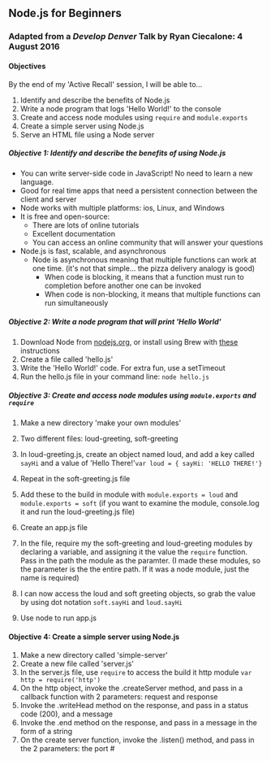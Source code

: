 ## Node.js for Beginners
### Adapted from a _Develop Denver_ Talk by Ryan Ciecalone: 4 August 2016

#### Objectives
By the end of my 'Active Recall' session, I will be able to...

1. Identify and describe the benefits of Node.js
1. Write a node program that logs 'Hello World!' to the console
1. Create and access node modules using ```require``` and ```module.exports```
1. Create a simple server using Node.js
1. Serve an HTML file using a Node server

##### Objective 1: Identify and describe the benefits of using Node.js
* You can write server-side code in JavaScript! No need to learn a new language.
* Good for real time apps that need a persistent connection between the client and server
* Node works with multiple platforms: ios, Linux, and Windows
* It is free and open-source:
  * There are lots of online tutorials
  * Excellent documentation
  * You can access an online community that will answer your questions
* Node.js is fast, scalable, and asynchronous  
  * Node is asynchronous meaning that multiple functions can work at one time. (it's not that simple... the pizza delivery analogy is good)
    * When code is blocking, it means that a function must run to completion before another one can be invoked
    * When code is non-blocking, it means that multiple functions can run simultaneously     

##### Objective 2:  Write a node program that will print 'Hello World'
1. Download Node from [nodejs.org](https://nodejs.org/en/download/), or install using Brew with [these](https://changelog.com/install-node-js-with-homebrew-on-os-x/) instructions
1. Create a file called 'hello.js'
1. Write the 'Hello World!' code. For extra fun, use a setTimeout
3. Run the hello.js file in your command line: ```node hello.js```

##### Objective 3:  Create and access node modules using ```module.exports``` and ```require```

1. Make a new directory 'make your own modules'
1. Two different files: loud-greeting, soft-greeting
1. In loud-greeting.js, create an object named loud, and add a key called ```sayHi``` and a value of 'Hello There!'```var loud = { sayHi: 'HELLO THERE!'}```

1. Repeat in the soft-greeting.js file
1. Add these to the build in module with ```module.exports = loud``` and ```module.exports = soft``` (if you want to examine the module, console.log it and run the loud-greeting.js file)
1. Create an app.js file
1. In the file, require my the soft-greeting and loud-greeting modules by declaring a variable, and assigning it the value the ```require``` function. Pass in the path the module as the paramter. (I made these modules, so the parameter is the the entire path. If it was a node module, just the name is required)
1. I can now access the loud and soft greeting objects, so grab the value by using dot notation ```soft.sayHi``` and ```loud.sayHi```
1. Use node to run app.js

#### Objective 4: Create a simple server using Node.js
1. Make a new directory called 'simple-server'
1. Create a new file called 'server.js'
1. In the server.js file, use ```require``` to access the build it http module ```var http = require('http')```
1. On the http object, invoke the .createServer method, and pass in a callback function with 2 parameters: request and response
1. Invoke the .writeHead method on the response, and pass in a status code (200), and a message
1. Invoke the .end method on the response, and pass in a message in the form of a string
1. On the create server function, invoke the .listen() method, and pass in the 2 parameters: the port #
